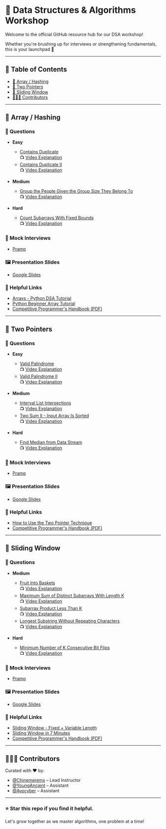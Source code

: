 # 🧠 Data Structures & Algorithms Workshop

Welcome to the official GitHub resource hub for our DSA workshop!  

Whether you're brushing up for interviews or strengthening fundamentals, this is your launchpad 🚀

---

## 📖 Table of Contents

- [📌 Array / Hashing](#-array--hashing)
- [📌 Two Pointers](#-two-pointers)
- [📌 Sliding Window](#-sliding-window)
- [👨🏽‍🏫 Contributors](#-contributors)

---

## 📌 Array / Hashing

### 🔢 Questions

- **Easy**  
  - [Contains Duplicate](https://leetcode.com/problems/contains-duplicate)  
    📺 [Video Explanation](https://www.youtube.com/watch?v=3OamzN90kPg)  
  - [Contains Duplicate II](https://leetcode.com/problems/contains-duplicate-ii)  
    📺 [Video Explanation](https://www.youtube.com/watch?v=ypn0aZ0nrL4)

- **Medium**  
  - [Group the People Given the Group Size They Belong To](https://leetcode.com/problems/group-the-people-given-the-group-size-they-belong-to)  
    📺 [Video Explanation](https://www.youtube.com/watch?v=IvCm1Hxaw40)

- **Hard**  
  - [Count Subarrays With Fixed Bounds](https://leetcode.com/problems/count-subarrays-with-fixed-bounds)  
    📺 [Video Explanation](https://www.youtube.com/watch?v=Bk-HxzaooqM)

### 🎯 Mock Interviews
- [Pramp](https://www.pramp.com)

### 🖼️ Presentation Slides
- [Google Slides](https://docs.google.com/presentation/d/1rWXX5SzFarFZKeg6Aqy0NTyYpacKcRerPZMqTi7IgWg/edit?usp=sharing)

### 🔗 Helpful Links
- [Arrays - Python DSA Tutorial](https://www.youtube.com/watch?v=gDqQf4Ekr2A)  
- [Python Beginner Array Tutorial](https://www.youtube.com/watch?v=6a39OjkCN5I)  
- [Competitive Programmer's Handbook (PDF)](https://cses.fi/book/book.pdf)

---

## 📌 Two Pointers

### 🔢 Questions

- **Easy**
  - [Valid Palindrome](https://leetcode.com/problems/valid-palindrome)  
    📺 [Video Explanation](https://www.youtube.com/watch?v=jJXJ16kPFWg)  
  - [Valid Palindrome II](https://leetcode.com/problems/valid-palindrome-ii)  
    📺 [Video Explanation](https://www.youtube.com/watch?v=JrxRYBwG6EI)

- **Medium**
  - [Interval List Intersections](https://leetcode.com/problems/interval-list-intersections)  
    📺 [Video Explanation](https://www.youtube.com/watch?v=ZjxhxTiahBQ)
  - [Two Sum II - Input Array Is Sorted](https://leetcode.com/problems/two-sum-ii-input-array-is-sorted)  
    📺 [Video Explanation](https://www.youtube.com/watch?v=cQ1Oz4ckceM)

- **Hard**
  - [Find Median from Data Stream](https://leetcode.com/problems/find-median-from-data-stream)  
    📺 [Video Explanation](https://www.youtube.com/watch?v=itmhHWaHupI)

### 🎯 Mock Interviews
- [Pramp](https://www.pramp.com)

### 🖼️ Presentation Slides
- [Google Slides](https://docs.google.com/presentation/d/1MxquJwiMLZfCdL8BMlpdw-rraoRS0v4qlCf6P7dwNsg/edit?usp=sharing)

### 🔗 Helpful Links
- [How to Use the Two Pointer Technique](https://www.youtube.com/watch?v=-gjxg6Pln50)  
- [Competitive Programmer's Handbook (PDF)](https://cses.fi/book/book.pdf)

---

## 📌 Sliding Window

### 🔢 Questions

- **Medium**
  - [Fruit Into Baskets](https://leetcode.com/problems/fruit-into-baskets)  
    📺 [Video Explanation](https://www.youtube.com/watch?v=yYtaV0G3mWQ)
  - [Maximum Sum of Distinct Subarrays With Length K](https://leetcode.com/problems/maximum-sum-of-distinct-subarrays-with-length-k)  
    📺 [Video Explanation](https://www.youtube.com/watch?v=pT-lOE1on3M)
  - [Subarray Product Less Than K](https://leetcode.com/problems/subarray-product-less-than-k)  
    📺 [Video Explanation](https://www.youtube.com/watch?v=Cg6_nF7YIks)
  - [Longest Substring Without Repeating Characters](https://leetcode.com/problems/longest-substring-without-repeating-characters)  
    📺 [Video Explanation](https://www.youtube.com/watch?v=wiGpQwVHdE0)

- **Hard**
  - [Minimum Number of K Consecutive Bit Flips](https://leetcode.com/problems/minimum-number-of-k-consecutive-bit-flips)  
    📺 [Video Explanation](https://www.youtube.com/watch?v=Fv3M9uO5ovU)

### 🎯 Mock Interviews
- [Pramp](https://www.pramp.com)

### 🖼️ Presentation Slides
- [Google Slides](https://docs.google.com/presentation/d/1SDGmPmxxmWKz8dazfQQXAM9mgn215zQZeNlor6JsASY/edit?usp=sharing)

### 🔗 Helpful Links
- [Sliding Window - Fixed + Variable Length](https://www.youtube.com/watch?v=GaXwHThEgGk)  
- [Sliding Window in 7 Minutes](https://www.youtube.com/watch?v=y2d0VHdvfdc)  
- [Competitive Programmer's Handbook (PDF)](https://cses.fi/book/book.pdf)

---

## 👨🏽‍🏫 Contributors
Curated with ❤️ by:  
- [@Chinemeremx](https://github.com/Chinemeremx) – Lead Instructor  
- [@YoungAncient](https://github.com/YoungAncient) – Assistant  
- [@Ayocyber](https://github.com/Ayocyber) – Assistant

---

### ⭐ Star this repo if you find it helpful.  
Let's grow together as we master algorithms, one problem at a time!
